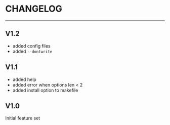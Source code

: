 # CHANGELOG

---


## V1.2

- added config files
- added `--dontwrite`

## V1.1

- added help
- added error when options len < 2
- added install option to makefile

## V1.0

Initial feature set


